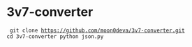# 3v7-converter


<code><pre>
git clone https://github.com/moon0deva/3v7-converter.git
cd 3v7-converter
python json.py
<code></pre>
